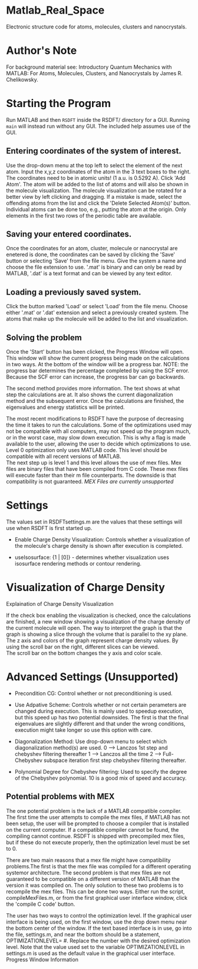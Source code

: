 # Matlab_Real_Space
Electronic structure code for atoms, molecules, clusters and nanocrystals.  

# Author's Note
For background material see:  Introductory Quantum Mechanics with MATLAB: For Atoms, Molecules, Clusters, and Nanocrystals by James R. Chelikowsky.  

# Starting the Program

Run MATLAB and then `RSDFT` inside the RSDFT/ directory for a GUI. Running
`main` will instead run without any GUI. The included help assumes use of the GUI.

## Entering coordinates of the system of interest.

Use the drop-down menu at the top left to select the element of the next atom.  Input the x,y,z coordinates of the atom in the 3 text boxes to the right.  The coordinates need to be in atomic units!  (1 a.u. is 0.5292 A).   Click 'Add Atom'.  The atom will be
added to the list of atoms and will also be shown in the molecule visualization.  The molecule visualization can be rotated for a better view by left clicking and dragging. If a mistake is made, select the offending atoms from the list and click the 'Delete Selected Atom(s)' button.  Individual atoms can be done too, e.g., putting the atom at the origin.  Only elements in the first two rows of the periodic table are available. 

## Saving your entered coordinates. 
Once the coordinates for an atom, cluster, molecule or nanocrystal are enetered is done, the coordinates can be saved by clicking the
'Save' button or selecting 'Save' from the file menu.   Give the system a name and choose the file extension to
use.  '.mat' is binary and can only be read by MATLAB, '.dat' is a text format and can be viewed by any text editor.

## Loading a previously saved system. 

Click the button marked 'Load' or select 'Load' from the file menu.  Choose either '.mat' or '.dat' extension and select a previously created system. The atoms that make up the molecule will be added to the list and visualization. 

## Solving the problem

Once the 'Start' button has been clicked,
the Progress Window will open.  This window
will show the current progress being made on the
calculations in two ways.  At the bottom of the 
window will be a progress bar.  NOTE: the progress
bar determines the percentage completed by using 
the SCF error.  Because the SCF error can increase, 
the progress bar can go backwards.

The second method provides more information.
The text shows at what step the calculations are at.
It also shows the current diagonalization method and
the subsequent error.  Once the calculations are finished,
the eigenvalues and energy statistics will be printed.

The most recent modifications to RSDFT
have the purpose of decreasing the 
time it takes to run the calculations. Some of the 
optimizations used may not be compatible with all 
computers, may not speed up the program much, or in 
the worst case, may slow down execution.  This is why 
a flag is made available to the user, allowing the
user to decide which optimizations to use.  Level 0 
optimization only uses MATLAB code.  This level should 
be compatible with all recent versions of MATLAB.  
The next step up is level 1 and this level allows the 
use of mex files.  Mex files are binary files that have 
been compiled from C code.  These mex files will 
execute faster than their m file counterparts.  The 
downside is that compatibility is not guaranteed. 
*MEX Files are currently unsupported* 

# Settings

The values set in RSDFTsettings.m are the
values that these settings will use when
RSDFT is first started up.

* Enable Charge Density Visualization: Controls
whether a visualization of the molecule's charge
density is shown after execution is completed.

* useIsosurface: {1 | [0]} - determines whether visualization uses isosurface
rendering methods or contour rendering.

# Visualization of Charge Density
Explaination of Charge Density Visualization

If the check box enabling the visualization is
checked, once the calculations are finished, a
new window showing a visualization of the charge density
of the current molecule will open.  The way to interpret
the graph is that the graph is showing a slice through the
volume that is parallel to the xy plane. The z axis and colors 
of the graph represent charge density values.  By using the 
scroll bar on the right, different slices can be viewed.  
The scroll bar on the bottom changes the y axis and color scale.

# Advanced Settings (Unsupported)
* Precondition CG: Control whether or not
preconditioning is used.

* Use Adpative Scheme: Controls whether
or not certain perameters are changed during
execution.  This is mainly used to speedup
execution, but this speed up has two potential
downsides.  The first is that the final eigenvalues 
are slightly different and that under the wrong
conditions, execution might take longer so use this
option with care.

* Diagonalization Method: Use drop-down menu
to select which diagonalization method(s) are
used.
0 --> Lanczos 1st step and chebyshev filtering thereafter
1 --> Lanczos all the time
2 --> Full-Chebyshev subspace iteration first step
      chebyshev filtering thereafter.

* Polynomial Degree for Chebyshev filtering:
Used to specify the degree of the Chebyshev
polynomial.  10 is a good mix of speed and
accuracy.

## Potential problems with MEX
The one potential problem is the lack of a MATLAB 
compatible compiler.  The first time the user attempts 
to compile the mex files, if MATLAB has not been setup,
the user will be prompted to choose a compiler that is
installed on the current computer.  If a compatible 
compiler cannot be found, the compiling cannot continue.
RSDFT is shipped with precompiled mex files, but if these
do not execute properly, then the optimization level must
be set to 0.

There are two main reasons that a mex file might have 
compatibility problems.The first is that the mex file
was compiled for a different operating systemor architecture.
The second problem is that mex files are not guaranteed to
be compatible on a different version of MATLAB than the 
version it was compiled on.  The only solution to these
two problems is to recompile the mex files.  This can
be done two ways.  Either run the script, compileMexFiles.m,
or from the first graphical user interface window, click 
the 'compile C code' button. 

The user has two ways to control the optimization level.
If the graphical user interface is being used, on the 
first window, use the drop down menu near the bottom center
of the window.  If the text based interface is in use, go
into the file, settings.m, and near the bottom should be
a statement, OPTIMIZATIONLEVEL= #.  Replace the number 
with the desired optimization level.  Note that the value
 used set to the variable OPTIMIZATIONLEVEL in settings.m 
is used as the default value in the graphical user interface.
Progress Window Information

